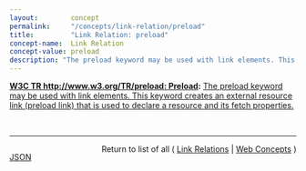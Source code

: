 ```yaml
---
layout:        concept
permalink:     "/concepts/link-relation/preload"
title:         "Link Relation: preload"
concept-name:  Link Relation
concept-value: preload
description: "The preload keyword may be used with link elements. This keyword creates an external resource link (preload link) that is used to declare a resource and its fetch properties."
---
```


**[W3C TR http://www.w3.org/TR/preload: Preload](/specs/W3C/TR/preload "This specification defines the preload keyword that may be used with link elements. This keyword provides a declarative fetch primitive that initiates an early fetch and separates fetching from resource execution."):** [The preload keyword may be used with link elements. This keyword creates an external resource link (preload link) that is used to declare a resource and its fetch properties.](http://www.w3.org/TR/preload/#link-type-preload "Read documentation for Link Relation &#34;preload&#34;")

<br/>
<hr/>

<p style="float : left"><a href="./preload.json" title="JSON representing this particular Web Concept value">JSON</a></p>
<p style="text-align: right">Return to list of all ( <a href="../link-relations">Link Relations</a> | <a href="../">Web Concepts</a> )</p>
